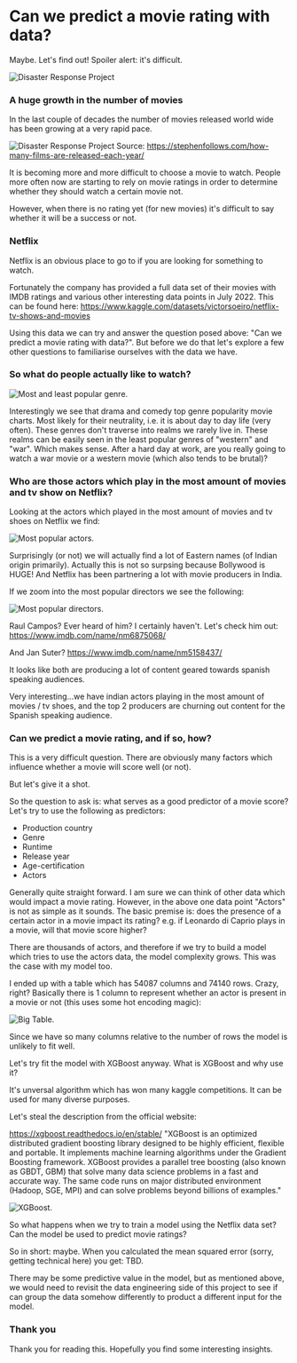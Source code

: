 # Can we predict a movie rating with data?

Maybe. Let's find out! Spoiler alert: it's difficult.

![Disaster Response Project](https://github.com/aivoric/MovieAnalysis/blob/main/images/prediction.jpeg?raw=true)

### A huge growth in the number of movies

In the last couple of decades the number of movies released world wide has been growing at a very rapid pace.



![Disaster Response Project](https://github.com/aivoric/MovieAnalysis/blob/main/images/us-uk-movie-releases.png?raw=true)
Source: https://stephenfollows.com/how-many-films-are-released-each-year/

It is becoming more and more difficult to choose a movie to watch. People more often now are starting to rely on
movie ratings in order to determine whether they should watch a certain movie not.

However, when there is no rating yet (for new movies) it's difficult to say whether it will be a success or not.

### Netflix

Netflix is an obvious place to go to if you are looking for something to watch.

Fortunately the company has provided a full data set of their movies with IMDB ratings and various other interesting
data points in July 2022. This can be found here:
https://www.kaggle.com/datasets/victorsoeiro/netflix-tv-shows-and-movies

Using this data we can try and answer the question posed above: "Can we predict a movie rating with data?". But before
we do that let's explore a few other questions to familiarise ourselves with the data we have.

### So what do people actually like to watch?

![Most and least popular genre.](/images/genres.png?raw=true "Most and least popular genre.")

Interestingly we see that drama and comedy top genre popularity movie charts. Most likely for their neutrality, i.e. it is
about day to day life (very often). These genres don't traverse into realms we rarely live in. These realms can be easily
seen in the least popular genres of "western" and "war". Which makes sense. After a hard day at work, are you really going
to watch a war movie or a western movie (which also tends to be brutal)?

### Who are those actors which play in the most amount of movies and tv show on Netflix?

Looking at the actors which played in the most amount of movies and tv shoes on Netflix we find:

![Most popular actors.](/images/actors.png?raw=true "Most popular actors.")

Surprisingly (or not) we will actually find a lot of Eastern names (of Indian origin primarily). Actually this is not so surpsing because
Bollywood is HUGE! And Netflix has been partnering a lot with movie producers in India.

If we zoom into the most popular directors we see the following:

![Most popular directors.](/images/actors.png?raw=true "Most popular directors.")

Raul Campos? Ever heard of him? I certainly haven't. Let's check him out:
https://www.imdb.com/name/nm6875068/

And Jan Suter?
https://www.imdb.com/name/nm5158437/

It looks like both are producing a lot of content geared towards spanish speaking audiences.

Very interesting...we have indian actors playing in the most amount of movies / tv shoes, and the top 2 producers are
churning out content for the Spanish speaking audience.

### Can we predict a movie rating, and if so, how?

This is a very difficult question. There are obviously many factors which influence whether a movie will score well (or not).

But let's give it a shot.

So the question to ask is: what serves as a good predictor of a movie score? Let's try to use the following as predictors:
* Production country
* Genre
* Runtime
* Release year
* Age-certification
* Actors

Generally quite straight forward. I am sure we can think of other data which would impact a movie rating. However, in the above
one data point "Actors" is not as simple as it sounds. The basic premise is: does the presence of a certain actor in a movie
impact its rating? e.g. if Leonardo di Caprio plays in a movie, will that movie score higher? 

There are thousands of actors, and therefore if we try to build a model which tries to use the actors data, the model complexity grows.
This was the case with my model too.

I ended up with a table which has 54087 columns and 74140 rows. Crazy, right? Basically there is 1 column to represent whether an actor
is present in a movie or not (this uses some hot encoding magic):

![Big Table.](/images/big-table.png?raw=true "A big table with a lot of actors.")

Since we have so many columns relative to the number of rows the model is unlikely to fit well.

Let's try fit the model with XGBoost anyway. What is XGBoost and why use it?

It's unversal algorithm which has won many kaggle competitions. It can be used for many diverse purposes.

Let's steal the description from the official website:

https://xgboost.readthedocs.io/en/stable/
"XGBoost is an optimized distributed gradient boosting library designed to be highly efficient, flexible and portable. It implements machine learning algorithms under the Gradient Boosting framework. XGBoost provides a parallel tree boosting (also known as GBDT, GBM) that solve many data science problems in a fast and accurate way. The same code runs on major distributed environment (Hadoop, SGE, MPI) and can solve problems beyond billions of examples."

![XGBoost.](/images/xgboost.jpeg?raw=true "XGBoost as .")

So what happens when we try to train a model using the Netflix data set? Can the model be used to predict movie ratings?

So in short: maybe. When you calculated the mean squared error (sorry, getting technical here) you get: TBD.

There may be some predictive value in the model, but as mentioned above, we would need to revisit the data engineering side
of this project to see if can group the data somehow differently to product a different input for the model.

### Thank you

Thank you for reading this. Hopefully you find some interesting insights.